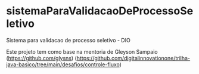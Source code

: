 # sistemaParaValidacaoDeProcessoSeletivo
Sistema para validacao de processo seletivo - DIO

Este projeto tem como base na mentoria de Gleyson Sampaio (https://github.com/glysns)
(https://github.com/digitalinnovationone/trilha-java-basico/tree/main/desafios/controle-fluxo)
